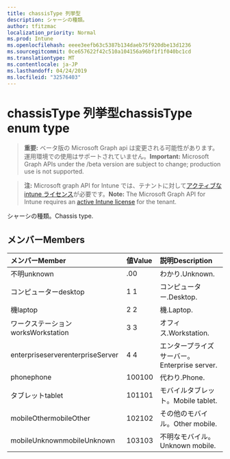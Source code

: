 ```yaml
---
title: chassisType 列挙型
description: シャーシの種類。
author: tfitzmac
localization_priority: Normal
ms.prod: Intune
ms.openlocfilehash: eeee3eefb63c5387b134daeb75f920dbe13d1236
ms.sourcegitcommit: 0ce657622f42c510a104156a96bf1f1f040bc1cd
ms.translationtype: MT
ms.contentlocale: ja-JP
ms.lasthandoff: 04/24/2019
ms.locfileid: "32576403"
---
```

# <a name="chassistype-enum-type"></a><span data-ttu-id="092d8-103">chassisType 列挙型</span><span class="sxs-lookup"><span data-stu-id="092d8-103">chassisType enum type</span></span>

> <span data-ttu-id="092d8-104">**重要:** ベータ版の Microsoft Graph api は変更される可能性があります。運用環境での使用はサポートされていません。</span><span class="sxs-lookup"><span data-stu-id="092d8-104">**Important:** Microsoft Graph APIs under the /beta version are subject to change; production use is not supported.</span></span>

> <span data-ttu-id="092d8-105">**注:** Microsoft graph API for Intune では、テナントに対して[アクティブな intune ライセンス](https://go.microsoft.com/fwlink/?linkid=839381)が必要です。</span><span class="sxs-lookup"><span data-stu-id="092d8-105">**Note:** The Microsoft Graph API for Intune requires an [active Intune license](https://go.microsoft.com/fwlink/?linkid=839381) for the tenant.</span></span>

<span data-ttu-id="092d8-106">シャーシの種類。</span><span class="sxs-lookup"><span data-stu-id="092d8-106">Chassis type.</span></span>

## <a name="members"></a><span data-ttu-id="092d8-107">メンバー</span><span class="sxs-lookup"><span data-stu-id="092d8-107">Members</span></span>
|<span data-ttu-id="092d8-108">メンバー</span><span class="sxs-lookup"><span data-stu-id="092d8-108">Member</span></span>|<span data-ttu-id="092d8-109">値</span><span class="sxs-lookup"><span data-stu-id="092d8-109">Value</span></span>|<span data-ttu-id="092d8-110">説明</span><span class="sxs-lookup"><span data-stu-id="092d8-110">Description</span></span>|
|:---|:---|:---|
|<span data-ttu-id="092d8-111">不明</span><span class="sxs-lookup"><span data-stu-id="092d8-111">unknown</span></span>|<span data-ttu-id="092d8-112">.0</span><span class="sxs-lookup"><span data-stu-id="092d8-112">0</span></span>|<span data-ttu-id="092d8-113">わかり.</span><span class="sxs-lookup"><span data-stu-id="092d8-113">Unknown.</span></span>|
|<span data-ttu-id="092d8-114">コンピューター</span><span class="sxs-lookup"><span data-stu-id="092d8-114">desktop</span></span>|<span data-ttu-id="092d8-115">1 </span><span class="sxs-lookup"><span data-stu-id="092d8-115">1</span></span>|<span data-ttu-id="092d8-116">コンピューター.</span><span class="sxs-lookup"><span data-stu-id="092d8-116">Desktop.</span></span>|
|<span data-ttu-id="092d8-117">機</span><span class="sxs-lookup"><span data-stu-id="092d8-117">laptop</span></span>|<span data-ttu-id="092d8-118">2 </span><span class="sxs-lookup"><span data-stu-id="092d8-118">2</span></span>|<span data-ttu-id="092d8-119">機.</span><span class="sxs-lookup"><span data-stu-id="092d8-119">Laptop.</span></span>|
|<span data-ttu-id="092d8-120">ワークステーション</span><span class="sxs-lookup"><span data-stu-id="092d8-120">worksWorkstation</span></span>|<span data-ttu-id="092d8-121">3 </span><span class="sxs-lookup"><span data-stu-id="092d8-121">3</span></span>|<span data-ttu-id="092d8-122">オフィス.</span><span class="sxs-lookup"><span data-stu-id="092d8-122">Workstation.</span></span>|
|<span data-ttu-id="092d8-123">enterpriseserver</span><span class="sxs-lookup"><span data-stu-id="092d8-123">enterpriseServer</span></span>|<span data-ttu-id="092d8-124">4 </span><span class="sxs-lookup"><span data-stu-id="092d8-124">4</span></span>|<span data-ttu-id="092d8-125">エンタープライズサーバー。</span><span class="sxs-lookup"><span data-stu-id="092d8-125">Enterprise server.</span></span>|
|<span data-ttu-id="092d8-126">phone</span><span class="sxs-lookup"><span data-stu-id="092d8-126">phone</span></span>|<span data-ttu-id="092d8-127">100</span><span class="sxs-lookup"><span data-stu-id="092d8-127">100</span></span>|<span data-ttu-id="092d8-128">代わり.</span><span class="sxs-lookup"><span data-stu-id="092d8-128">Phone.</span></span>|
|<span data-ttu-id="092d8-129">タブレット</span><span class="sxs-lookup"><span data-stu-id="092d8-129">tablet</span></span>|<span data-ttu-id="092d8-130">101</span><span class="sxs-lookup"><span data-stu-id="092d8-130">101</span></span>|<span data-ttu-id="092d8-131">モバイルタブレット。</span><span class="sxs-lookup"><span data-stu-id="092d8-131">Mobile tablet.</span></span>|
|<span data-ttu-id="092d8-132">mobileOther</span><span class="sxs-lookup"><span data-stu-id="092d8-132">mobileOther</span></span>|<span data-ttu-id="092d8-133">102</span><span class="sxs-lookup"><span data-stu-id="092d8-133">102</span></span>|<span data-ttu-id="092d8-134">その他のモバイル。</span><span class="sxs-lookup"><span data-stu-id="092d8-134">Other mobile.</span></span>|
|<span data-ttu-id="092d8-135">mobileUnknown</span><span class="sxs-lookup"><span data-stu-id="092d8-135">mobileUnknown</span></span>|<span data-ttu-id="092d8-136">103</span><span class="sxs-lookup"><span data-stu-id="092d8-136">103</span></span>|<span data-ttu-id="092d8-137">不明なモバイル。</span><span class="sxs-lookup"><span data-stu-id="092d8-137">Unknown mobile.</span></span>|





